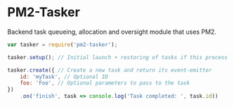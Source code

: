 PM2-Tasker
==========
Backend task queueing, allocation and oversight module that uses PM2.


```javascript
var tasker = require('pm2-tasker');

tasker.setup(); // Initial launch + restoring of tasks if this process stopped

tasker.create({ // Create a new task and return its event-emitter
	id: 'myTask', // Optional ID
	foo: 'Foo', // Optional parameters to pass to the task
})
	.on('finish', task => console.log('Task completed: ', task.id))
```
